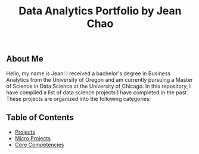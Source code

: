 <h1 align="center"> Data Analytics Portfolio by Jean Chao </h1> <br>

## About Me 

Hello, my name is Jean! I received a bachelor's degree in Business Analytics from the University of Oregon and am currently pursuing a Master of Science in Data Science at the University of Chicago. In this repository, I have compiled a list of data science projects I have completed in the past. These projects are organized into the following categories:

## Table of Contents
* [Projects](#projects)
* [Micro Projects](#micro-projects)
* [Core Competencies](#core-competencies)
